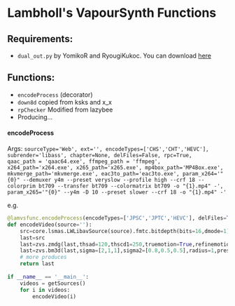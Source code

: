 # Lambholl's VapourSynth Functions

## Requirements:
* `dual_out.py` by YomikoR and RyougiKukoc. You can download [here](https://github.com/lpsub-114514/Encode-Tools/blob/main/dual_out.py)
  
## Functions:
* `encodeProcess` (decorator)
* `down8d` copied from ksks and x_x
* `rpChecker` Modified from lazybee
* Producing...
  
#### encodeProcess
Args: `sourceType='Web', ext='', encodeTypes=['CHS','CHT','HEVC'], subrender='libass', chapter=None, delFiles=False, rpc=True, `  
`qaac_path = 'qaac64.exe', ffmpeg_path = 'ffmpeg', x264_path='x264.exe', x265_path='x265.exe', mp4box_path='MP4Box.exe', mkvmerge_path='mkvmerge.exe', eac3to_path='eac3to.exe', param_x264='"{0}" --demuxer y4m --preset veryslow --profile high --crf 18 --colorprim bt709 --transfer bt709 --colormatrix bt709 -o "{1}.mp4" -', param_x265='"{0}" --y4m -D 10 --preset slower --crf 18 -o "{1}.mp4" -'`  
  
e.g. 
```python
@lamvsfunc.encodeProcess(encodeTypes=['JPSC','JPTC','HEVC'], delFiles=True, rpc=True)
def encodeVideo(source=''):
    src=core.lsmas.LWLibavSource(source).fmtc.bitdepth(bits=16,dmode=1)
    last=src
    last=zvs.zmdg(last,thsad=120,thscd1=250,truemotion=True,refinemotion=True,lf=0.2,cs=True)
    last=zvs.bm3d(last,sigma=[2,1,1],sigma2=[0.8,0.5,0.5],radius=1,preset='np',vt=1,mode='cuda_rtc')
    # more produces
    return last
  
if __name__ == '__main__':
    videos = getSources()
    for i in videos:
        encodeVideo(i)
```

